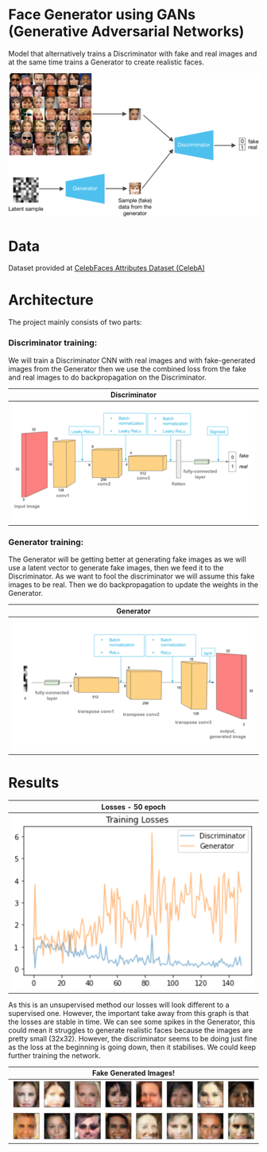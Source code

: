 # Face Generator using GANs (Generative Adversarial Networks)
Model that alternatively trains a Discriminator with fake and real images and at the same time trains a Generator to create realistic faces.

![Image](https://github.com/jb-apps/gan-face-generation/blob/main/assets/face_generator.png)

# Data
Dataset provided at [ CelebFaces Attributes Dataset (CelebA)](http://mmlab.ie.cuhk.edu.hk/projects/CelebA.html)

# Architecture
The project mainly consists of two parts:
### Discriminator training:
We will train a Discriminator CNN with real images and with fake-generated images from the Generator then we use the combined loss from the fake and real images to do backpropagation on the Discriminator.

| Discriminator |
|---------------|
|![Image](https://github.com/jb-apps/gan-face-generation/blob/main/assets/conv_discriminator.png)|

### Generator training:
The Generator will be getting better at generating fake images as we will use a latent vector to generate fake images, then we feed it to the Discriminator.
As we want to fool the discriminator we will assume this fake images to be real. Then we do backpropagation to update the weights in the Generator.

| Generator |
|-----------|
|![Image](https://github.com/jb-apps/gan-face-generation/blob/main/assets/conv_generator.png)|

# Results
| Losses - 50 epoch|
|-----------|
|![](https://github.com/jb-apps/gan-face-generation/blob/main/assets/training_results.png)|

As this is an unsupervised method our losses will look different to a supervised one. However, the important take away from this graph is that the losses are stable in time. We can see some spikes in the Generator, this could mean it struggles to generate realistic faces because the images are pretty small (32x32).
However, the discriminator seems to be doing just fine as the loss at the beginning is going down, then it stabilises.
We could keep further training the network.

| Fake Generated Images! |
|-----------|
|![Fake Images](https://github.com/jb-apps/gan-face-generation/blob/main/assets/fake_images.png)|